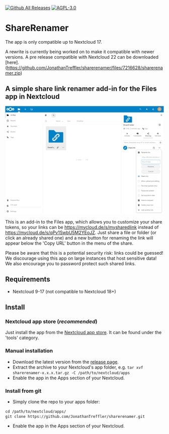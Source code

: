 [![Github All Releases](https://img.shields.io/github/downloads/JonathanTreffler/sharerenamer/total.svg)](https://github.com/JonathanTreffler/sharerenamer/releases)
[![AGPL-3.0](https://img.shields.io/github/license/JonathanTreffler/sharerenamer.svg)](https://github.com/JonathanTreffler/sharerenamer/blob/master/LICENSE)

# ShareRenamer

The app is only compatible up to Nextcloud 17.

A rewrite is currently being worked on to make it compatible with newer versions. A pre release compatible with Nextcloud 22 can be downloaded [here].(https://github.com/JonathanTreffler/sharerenamer/files/7216628/sharerenamer.zip)

## A simple share link renamer add-in for the Files app in Nextcloud

![](screenshots/sharerenamer.png)

This is an add-in to the Files app, which allows you to customize your share tokens, so your links can be https://mycloud.de/s/mysharedlink instead of https://mycloud.de/s/qPv1SwbU5M2YEoJZ. Just share a file or folder (or click an already shared one) and a new button for renaming the link will appear below the 'Copy URL' button in the menu of the share.

Please be aware that this is a potential security risk: links could be guessed! We discourage using this app on large instances that host sensitive data! We also encourage you to password protect such shared links.

## Requirements
* Nextcloud 9-17 (not compatible to Nextcloud 18+)

## Install
### Nextcloud app store (*recommended*)
Just install the app from the [Nextcloud app store](https://apps.nextcloud.com/apps/sharerenamer). It can be found under the 'tools' category.

### Manual installation
* Download the latest version from the [release page](https://github.com/JonathanTreffler/sharerenamer/releases).
* Extract the archive to your Nextcloud's app folder, e.g. `tar xvf sharerenamer-x.x.x.tar.gz -C /path/to/nextcloud/apps`
* Enable the app in the Apps section of your Nextcloud.

### Install from git
* Simply clone the repo to your apps folder:
```
cd /path/to/nextcloud/apps/
git clone https://github.com/JonathanTreffler/sharerenamer.git
```
* Enable the app in the Apps section of your Nextcloud.
